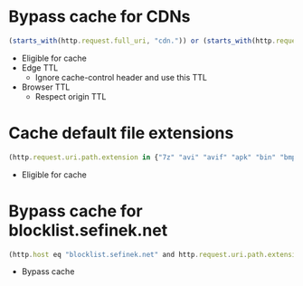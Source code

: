 # Bypass cache for CDNs
```js
(starts_with(http.request.full_uri, "cdn.")) or (starts_with(http.request.full_uri, "screenshots."))
```

- Eligible for cache
- Edge TTL
  - Ignore cache-control header and use this TTL
- Browser TTL
  - Respect origin TTL


# Cache default file extensions
```js
(http.request.uri.path.extension in {"7z" "avi" "avif" "apk" "bin" "bmp" "bz2" "class" "css" "csv" "doc" "docx" "dmg" "ejs" "eot" "eps" "exe" "flac" "gif" "gz" "ico" "iso" "jar" "jpg" "jpeg" "js" "mid" "midi" "mkv" "mp3" "mp4" "ogg" "otf" "pdf" "pict" "pls" "png" "ppt" "pptx" "ps" "rar" "svg" "svgz" "swf" "tar" "tif" "tiff" "ttf" "webm" "webp" "woff" "woff2" "xls" "xlsx" "zip" "zst"})
```

- Eligible for cache


# Bypass cache for blocklist.sefinek.net
```js
(http.host eq "blocklist.sefinek.net" and http.request.uri.path.extension in {"txt" "conf"})
```

- Bypass cache